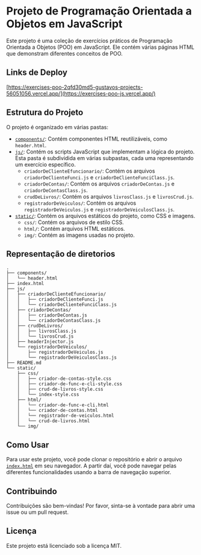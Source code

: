 # Projeto de Programação Orientada a Objetos em JavaScript

Este projeto é uma coleção de exercícios práticos de Programação Orientada a Objetos (POO) em JavaScript. Ele contém várias páginas HTML que demonstram diferentes conceitos de POO.

## Links de Deploy

[https://exercises-poo-2qfd30md5-gustavos-projects-56051056.vercel.app/](https://exercises-poo-js.vercel.app/)

## Estrutura do Projeto

O projeto é organizado em várias pastas:

- [``components/``](command:_github.copilot.openRelativePath?%5B%7B%22scheme%22%3A%22file%22%2C%22authority%22%3A%22%22%2C%22path%22%3A%22%2Fhome%2Fgustavo%2Fdev_workspace%2FCesusc%2FlinguagemDeProgramacao2%2Faula5%2Fcomponents%2F%22%2C%22query%22%3A%22%22%2C%22fragment%22%3A%22%22%7D%5D "/home/gustavo/dev_workspace/Cesusc/linguagemDeProgramacao2/aula5/components/"): Contém componentes HTML reutilizáveis, como `header.html`.
- [``js/``](command:_github.copilot.openRelativePath?%5B%7B%22scheme%22%3A%22file%22%2C%22authority%22%3A%22%22%2C%22path%22%3A%22%2Fhome%2Fgustavo%2Fdev_workspace%2FCesusc%2FlinguagemDeProgramacao2%2Faula5%2Fjs%2F%22%2C%22query%22%3A%22%22%2C%22fragment%22%3A%22%22%7D%5D "/home/gustavo/dev_workspace/Cesusc/linguagemDeProgramacao2/aula5/js/"): Contém os scripts JavaScript que implementam a lógica do projeto. Esta pasta é subdividida em várias subpastas, cada uma representando um exercício específico.
  - `criadorDeClienteEfuncionario/`: Contém os arquivos `criadorDeClienteFunci.js` e `criadorDeClienteFunciClass.js`.
  - `criadorDeContas/`: Contém os arquivos `criadorDeContas.js` e `criadorDeContasClass.js`.
  - `crudDeLivros/`: Contém os arquivos `livrosClass.js` e `livrosCrud.js`.
  - `registradorDeVeiculos/`: Contém os arquivos `registradorDeVeiculos.js` e `registradorDeVeiculosClass.js`.
- [``static/``](command:_github.copilot.openRelativePath?%5B%7B%22scheme%22%3A%22file%22%2C%22authority%22%3A%22%22%2C%22path%22%3A%22%2Fhome%2Fgustavo%2Fdev_workspace%2FCesusc%2FlinguagemDeProgramacao2%2Faula5%2Fstatic%2F%22%2C%22query%22%3A%22%22%2C%22fragment%22%3A%22%22%7D%5D "/home/gustavo/dev_workspace/Cesusc/linguagemDeProgramacao2/aula5/static/"): Contém os arquivos estáticos do projeto, como CSS e imagens.
  - `css/`: Contém os arquivos de estilo CSS.
  - `html/`: Contém arquivos HTML estáticos.
  - `img/`: Contém as imagens usadas no projeto.

## Representação de diretorios

```text
.
├── components/
│   └── header.html
├── index.html
├── js/
│   ├── criadorDeClienteEfuncionario/
│   │   ├── criadorDeClienteFunci.js
│   │   └── criadorDeClienteFunciClass.js
│   ├── criadorDeContas/
│   │   ├── criadorDeContas.js
│   │   └── criadorDeContasClass.js
│   ├── crudDeLivros/
│   │   ├── livrosClass.js
│   │   └── livrosCrud.js
│   ├── headerInjector.js
│   └── registradorDeVeiculos/
│       ├── registradorDeVeiculos.js
│       └── registradorDeVeiculosClass.js
├── README.md
└── static/
    ├── css/
    │   ├── criador-de-contas-style.css
    │   ├── criador-de-func-e-cli-style.css
    │   ├── crud-de-livros-style.css
    │   └── index-style.css
    ├── html/
    │   └── criador-de-func-e-cli.html
    │   └── criador-de-contas.html
    │   └── registrador-de-veiculos.html
    │   └── crud-de-livros.html
    └── img/
```


## Como Usar

Para usar este projeto, você pode clonar o repositório e abrir o arquivo [``index.html``](command:_github.copilot.openRelativePath?%5B%7B%22scheme%22%3A%22file%22%2C%22authority%22%3A%22%22%2C%22path%22%3A%22%2Fhome%2Fgustavo%2Fdev_workspace%2FCesusc%2FlinguagemDeProgramacao2%2Faula5%2Findex.html%22%2C%22query%22%3A%22%22%2C%22fragment%22%3A%22%22%7D%5D "/home/gustavo/dev_workspace/Cesusc/linguagemDeProgramacao2/aula5/index.html") em seu navegador. A partir daí, você pode navegar pelas diferentes funcionalidades usando a barra de navegação superior.

## Contribuindo

Contribuições são bem-vindas! Por favor, sinta-se à vontade para abrir uma issue ou um pull request.

## Licença

Este projeto está licenciado sob a licença MIT.

